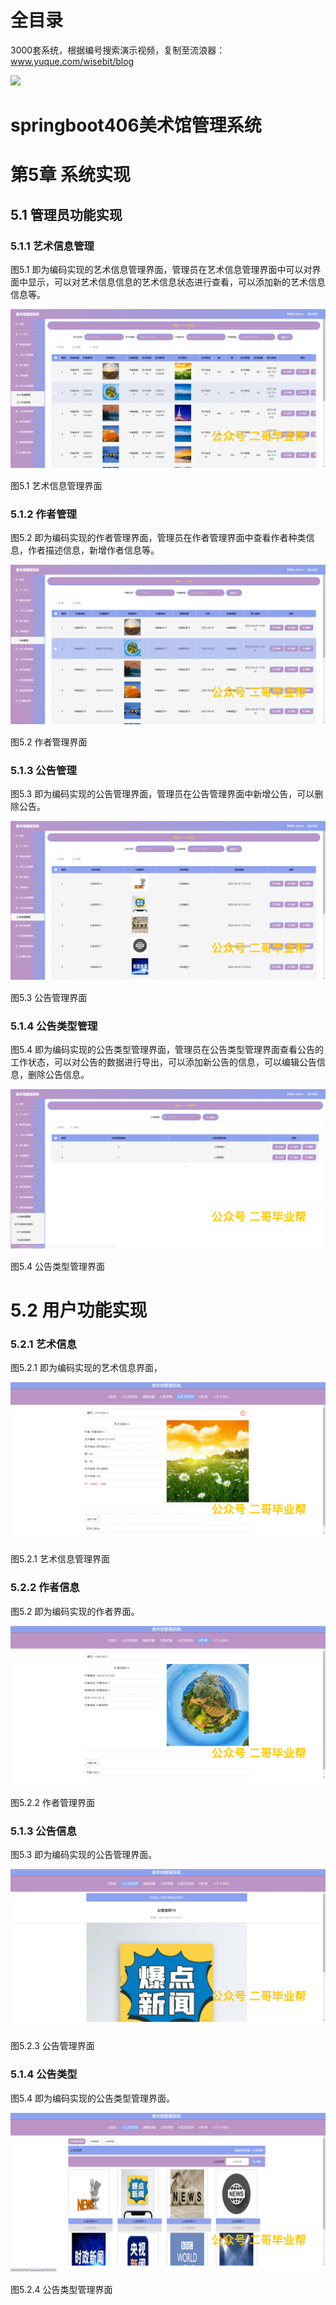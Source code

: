 # 全目录

3000套系统，根据编号搜索演示视频，复制至流浪器：www.yuque.com/wisebit/blog


![](https://bitwise.oss-cn-heyuan.aliyuncs.com/2024/11/06/qq_wechat.png)

# springboot406美术馆管理系统

# 第5章 系统实现

## 5.1 管理员功能实现
### 5.1.1 艺术信息管理
图5.1 即为编码实现的艺术信息管理界面，管理员在艺术信息管理界面中可以对界面中显示，可以对艺术信息信息的艺术信息状态进行查看，可以添加新的艺术信息信息等。

![](/md/blog.014.png)

图5.1 艺术信息管理界面
### 5.1.2 作者管理
图5.2 即为编码实现的作者管理界面，管理员在作者管理界面中查看作者种类信息，作者描述信息，新增作者信息等。

![](/md/blog.015.png)

图5.2 作者管理界面
### 5.1.3 公告管理
图5.3 即为编码实现的公告管理界面，管理员在公告管理界面中新增公告，可以删除公告。

![](/md/blog.016.png)

图5.3 公告管理界面
### 5.1.4 公告类型管理
图5.4 即为编码实现的公告类型管理界面，管理员在公告类型管理界面查看公告的工作状态，可以对公告的数据进行导出，可以添加新公告的信息，可以编辑公告信息，删除公告信息。

![](/md/blog.017.png)

图5.4 公告类型管理界面
# 5.2 用户功能实现
### 5.2.1 艺术信息
图5.2.1 即为编码实现的艺术信息界面，

![](/md/blog.018.png)

图5.2.1 艺术信息管理界面
### 5.2.2 作者信息
图5.2 即为编码实现的作者界面。

![](/md/blog.019.png)

图5.2.2 作者管理界面
### 5.1.3 公告信息
图5.3 即为编码实现的公告管理界面。

![](/md/blog.020.png)

图5.2.3 公告管理界面
### 5.1.4 公告类型
图5.4 即为编码实现的公告类型管理界面。

![](/md/blog.021.png)

图5.2.4 公告类型管理界面



